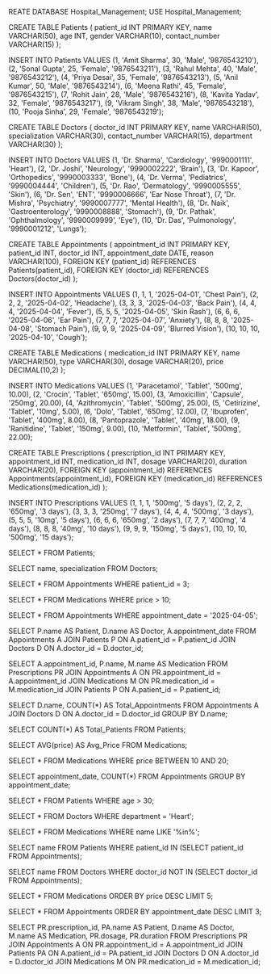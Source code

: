REATE DATABASE Hospital_Management;
USE Hospital_Management;

CREATE TABLE Patients (
    patient_id INT PRIMARY KEY,
    name VARCHAR(50),
    age INT,
    gender VARCHAR(10),
    contact_number VARCHAR(15)
);

INSERT INTO Patients VALUES
(1, 'Amit Sharma', 30, 'Male', '9876543210'),
(2, 'Sonal Gupta', 25, 'Female', '9876543211'),
(3, 'Rahul Mehta', 40, 'Male', '9876543212'),
(4, 'Priya Desai', 35, 'Female', '9876543213'),
(5, 'Anil Kumar', 50, 'Male', '9876543214'),
(6, 'Meena Rathi', 45, 'Female', '9876543215'),
(7, 'Rohit Jain', 28, 'Male', '9876543216'),
(8, 'Kavita Yadav', 32, 'Female', '9876543217'),
(9, 'Vikram Singh', 38, 'Male', '9876543218'),
(10, 'Pooja Sinha', 29, 'Female', '9876543219');

CREATE TABLE Doctors (
    doctor_id INT PRIMARY KEY,
    name VARCHAR(50),
    specialization VARCHAR(30),
    contact_number VARCHAR(15),
    department VARCHAR(30)
);

INSERT INTO Doctors VALUES
(1, 'Dr. Sharma', 'Cardiology', '9990001111', 'Heart'),
(2, 'Dr. Joshi', 'Neurology', '9990002222', 'Brain'),
(3, 'Dr. Kapoor', 'Orthopedics', '9990003333', 'Bone'),
(4, 'Dr. Verma', 'Pediatrics', '9990004444', 'Children'),
(5, 'Dr. Rao', 'Dermatology', '9990005555', 'Skin'),
(6, 'Dr. Sen', 'ENT', '9990006666', 'Ear Nose Throat'),
(7, 'Dr. Mishra', 'Psychiatry', '9990007777', 'Mental Health'),
(8, 'Dr. Naik', 'Gastroenterology', '9990008888', 'Stomach'),
(9, 'Dr. Pathak', 'Ophthalmology', '9990009999', 'Eye'),
(10, 'Dr. Das', 'Pulmonology', '9990001212', 'Lungs');

CREATE TABLE Appointments (
    appointment_id INT PRIMARY KEY,
    patient_id INT,
    doctor_id INT,
    appointment_date DATE,
    reason VARCHAR(100),
    FOREIGN KEY (patient_id) REFERENCES Patients(patient_id),
    FOREIGN KEY (doctor_id) REFERENCES Doctors(doctor_id)
);

INSERT INTO Appointments VALUES
(1, 1, 1, '2025-04-01', 'Chest Pain'),
(2, 2, 2, '2025-04-02', 'Headache'),
(3, 3, 3, '2025-04-03', 'Back Pain'),
(4, 4, 4, '2025-04-04', 'Fever'),
(5, 5, 5, '2025-04-05', 'Skin Rash'),
(6, 6, 6, '2025-04-06', 'Ear Pain'),
(7, 7, 7, '2025-04-07', 'Anxiety'),
(8, 8, 8, '2025-04-08', 'Stomach Pain'),
(9, 9, 9, '2025-04-09', 'Blurred Vision'),
(10, 10, 10, '2025-04-10', 'Cough');

CREATE TABLE Medications (
    medication_id INT PRIMARY KEY,
    name VARCHAR(50),
    type VARCHAR(30),
    dosage VARCHAR(20),
    price DECIMAL(10,2)
);

INSERT INTO Medications VALUES
(1, 'Paracetamol', 'Tablet', '500mg', 10.00),
(2, 'Crocin', 'Tablet', '650mg', 15.00),
(3, 'Amoxicillin', 'Capsule', '250mg', 20.00),
(4, 'Azithromycin', 'Tablet', '500mg', 25.00),
(5, 'Cetirizine', 'Tablet', '10mg', 5.00),
(6, 'Dolo', 'Tablet', '650mg', 12.00),
(7, 'Ibuprofen', 'Tablet', '400mg', 8.00),
(8, 'Pantoprazole', 'Tablet', '40mg', 18.00),
(9, 'Ranitidine', 'Tablet', '150mg', 9.00),
(10, 'Metformin', 'Tablet', '500mg', 22.00);

CREATE TABLE Prescriptions (
    prescription_id INT PRIMARY KEY,
    appointment_id INT,
    medication_id INT,
    dosage VARCHAR(20),
    duration VARCHAR(20),
    FOREIGN KEY (appointment_id) REFERENCES Appointments(appointment_id),
    FOREIGN KEY (medication_id) REFERENCES Medications(medication_id)
);

INSERT INTO Prescriptions VALUES
(1, 1, 1, '500mg', '5 days'),
(2, 2, 2, '650mg', '3 days'),
(3, 3, 3, '250mg', '7 days'),
(4, 4, 4, '500mg', '3 days'),
(5, 5, 5, '10mg', '5 days'),
(6, 6, 6, '650mg', '2 days'),
(7, 7, 7, '400mg', '4 days'),
(8, 8, 8, '40mg', '10 days'),
(9, 9, 9, '150mg', '5 days'),
(10, 10, 10, '500mg', '15 days');

SELECT * FROM Patients;

SELECT name, specialization FROM Doctors;

SELECT * FROM Appointments WHERE patient_id = 3;

SELECT * FROM Medications WHERE price > 10;

SELECT * FROM Appointments WHERE appointment_date = '2025-04-05';

SELECT P.name AS Patient, D.name AS Doctor, A.appointment_date
FROM Appointments A
JOIN Patients P ON A.patient_id = P.patient_id
JOIN Doctors D ON A.doctor_id = D.doctor_id;

SELECT A.appointment_id, P.name, M.name AS Medication
FROM Prescriptions PR
JOIN Appointments A ON PR.appointment_id = A.appointment_id
JOIN Medications M ON PR.medication_id = M.medication_id
JOIN Patients P ON A.patient_id = P.patient_id;

SELECT D.name, COUNT(*) AS Total_Appointments
FROM Appointments A
JOIN Doctors D ON A.doctor_id = D.doctor_id
GROUP BY D.name;

SELECT COUNT(*) AS Total_Patients FROM Patients;

SELECT AVG(price) AS Avg_Price FROM Medications;

SELECT * FROM Medications WHERE price BETWEEN 10 AND 20;

SELECT appointment_date, COUNT(*) FROM Appointments GROUP BY appointment_date;

SELECT * FROM Patients WHERE age > 30;

SELECT * FROM Doctors WHERE department = 'Heart';

SELECT * FROM Medications WHERE name LIKE '%in%';

SELECT name FROM Patients
WHERE patient_id IN (SELECT patient_id FROM Appointments);

SELECT name FROM Doctors
WHERE doctor_id NOT IN (SELECT doctor_id FROM Appointments);

SELECT * FROM Medications ORDER BY price DESC LIMIT 5;

SELECT * FROM Appointments ORDER BY appointment_date DESC LIMIT 3;

SELECT PR.prescription_id, PA.name AS Patient, D.name AS Doctor, 
M.name AS Medication, PR.dosage, PR.duration
FROM Prescriptions PR
JOIN Appointments A ON PR.appointment_id = A.appointment_id
JOIN Patients PA ON A.patient_id = PA.patient_id
JOIN Doctors D ON A.doctor_id = D.doctor_id
JOIN Medications M ON PR.medication_id = M.medication_id;
